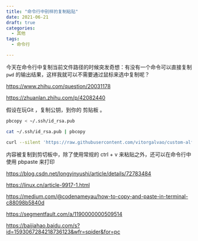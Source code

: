 ```yaml
---
title: "命令行中别样的复制粘贴"
date: 2021-06-21
draft: true
categories:
  - 其他
tags:
  - 命令行

---
```




今天在命令行中复制当前文件路径的时候突发奇想：有没有一个命令可以直接复制 `pwd` 的输出结果，这样我就可以不需要通过鼠标来选中复制呢？

https://www.zhihu.com/question/20031178

https://zhuanlan.zhihu.com/p/42082440





假设在玩Git ，复制公钥，到你的 剪贴板 。

```bash
pbcopy < ~/.ssh/id_rsa.pub
```



```bash
cat ~/.ssh/id_rsa.pub | pbcopy
```



```bash
curl --silent 'https://raw.githubusercontent.com/vitorgalvao/custom-alfred-iterm-scripts/master/custom_iterm_script.applescript' | pbcopy
```



内容被复制到剪切板中，除了使用常规的 ctrl + v 来粘贴之外，还可以在命令行中使用 pbpaste 来打印



https://blog.csdn.net/longyinyushi/article/details/72783484



https://linux.cn/article-9917-1.html



https://medium.com/@codenameyau/how-to-copy-and-paste-in-terminal-c88098b5840d



https://segmentfault.com/a/1190000000509514



https://baijiahao.baidu.com/s?id=1593067284218736123&wfr=spider&for=pc	